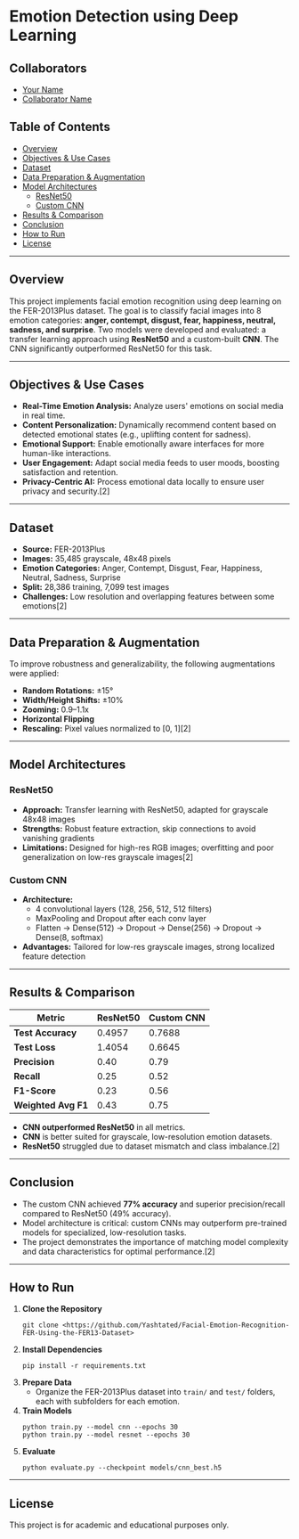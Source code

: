 # Emotion Detection using Deep Learning

## Collaborators

- [Your Name](https://github.com/AShaista)
- [Collaborator Name](https://github.com/Yashtated)

## Table of Contents

- [Overview](#overview)
- [Objectives & Use Cases](#objectives--use-cases)
- [Dataset](#dataset)
- [Data Preparation & Augmentation](#data-preparation--augmentation)
- [Model Architectures](#model-architectures)
  - [ResNet50](#resnet50)
  - [Custom CNN](#custom-cnn)
- [Results & Comparison](#results--comparison)
- [Conclusion](#conclusion)
- [How to Run](#how-to-run)
- [License](#license)

---

## Overview

This project implements facial emotion recognition using deep learning on the FER-2013Plus dataset. The goal is to classify facial images into 8 emotion categories: **anger, contempt, disgust, fear, happiness, neutral, sadness, and surprise**. Two models were developed and evaluated: a transfer learning approach using **ResNet50** and a custom-built **CNN**. The CNN significantly outperformed ResNet50 for this task.

---

## Objectives & Use Cases

- **Real-Time Emotion Analysis:** Analyze users' emotions on social media in real time.
- **Content Personalization:** Dynamically recommend content based on detected emotional states (e.g., uplifting content for sadness).
- **Emotional Support:** Enable emotionally aware interfaces for more human-like interactions.
- **User Engagement:** Adapt social media feeds to user moods, boosting satisfaction and retention.
- **Privacy-Centric AI:** Process emotional data locally to ensure user privacy and security.[2]

---

## Dataset

- **Source:** FER-2013Plus
- **Images:** 35,485 grayscale, 48x48 pixels
- **Emotion Categories:** Anger, Contempt, Disgust, Fear, Happiness, Neutral, Sadness, Surprise
- **Split:** 28,386 training, 7,099 test images
- **Challenges:** Low resolution and overlapping features between some emotions[2]

---

## Data Preparation & Augmentation

To improve robustness and generalizability, the following augmentations were applied:
- **Random Rotations:** ±15°
- **Width/Height Shifts:** ±10%
- **Zooming:** 0.9–1.1x
- **Horizontal Flipping**
- **Rescaling:** Pixel values normalized to [0, 1][2]

---

## Model Architectures

### ResNet50

- **Approach:** Transfer learning with ResNet50, adapted for grayscale 48x48 images
- **Strengths:** Robust feature extraction, skip connections to avoid vanishing gradients
- **Limitations:** Designed for high-res RGB images; overfitting and poor generalization on low-res grayscale images[2]

### Custom CNN

- **Architecture:**
  - 4 convolutional layers (128, 256, 512, 512 filters)
  - MaxPooling and Dropout after each conv layer
  - Flatten → Dense(512) → Dropout → Dense(256) → Dropout → Dense(8, softmax)
- **Advantages:** Tailored for low-res grayscale images, strong localized feature detection


---

## Results & Comparison

| Metric           | ResNet50 | Custom CNN |
|------------------|---------|------------|
| **Test Accuracy**| 0.4957  | 0.7688     |
| **Test Loss**    | 1.4054  | 0.6645     |
| **Precision**    | 0.40    | 0.79       |
| **Recall**       | 0.25    | 0.52       |
| **F1-Score**     | 0.23    | 0.56       |
| **Weighted Avg F1** | 0.43 | 0.75       |

- **CNN outperformed ResNet50** in all metrics.
- **CNN** is better suited for grayscale, low-resolution emotion datasets.
- **ResNet50** struggled due to dataset mismatch and class imbalance.[2]

---

## Conclusion

- The custom CNN achieved **77% accuracy** and superior precision/recall compared to ResNet50 (49% accuracy).
- Model architecture is critical: custom CNNs may outperform pre-trained models for specialized, low-resolution tasks.
- The project demonstrates the importance of matching model complexity and data characteristics for optimal performance.[2]

---

## How to Run

1. **Clone the Repository**
    ```
    git clone <https://github.com/Yashtated/Facial-Emotion-Recognition-FER-Using-the-FER13-Dataset>
    ```
2. **Install Dependencies**
    ```
    pip install -r requirements.txt
    ```
3. **Prepare Data**
    - Organize the FER-2013Plus dataset into `train/` and `test/` folders, each with subfolders for each emotion.
4. **Train Models**
    ```
    python train.py --model cnn --epochs 30
    python train.py --model resnet --epochs 30
    ```
5. **Evaluate**
    ```
    python evaluate.py --checkpoint models/cnn_best.h5
    ```

---

## License

This project is for academic and educational purposes only.


